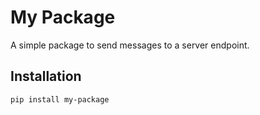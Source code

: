 # My Package

A simple package to send messages to a server endpoint.

## Installation

```sh
pip install my-package
